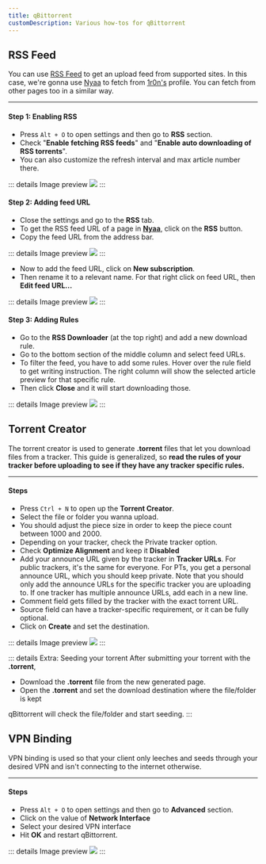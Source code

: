 ```yaml
---
title: qBittorrent
customDescription: Various how-tos for qBittorrent
---
```


<GradientCard title="qBittorrent" description="Various how-tos for qBittorrent" theme="turquoise" variant="thin"/>

## RSS Feed
You can use [RSS Feed](https://en.wikipedia.org/wiki/RSS) to get an upload feed from supported sites. In this case, we're gonna use [Nyaa](https://nyaa.si/) to fetch from [1r0n's](https://nyaa.si/user/tsuna69) profile. You can fetch from other pages too in a similar way.

___

#### Step 1: Enabling RSS
- Press `Alt + O` to open settings and then go to **RSS** section.
- Check "**Enable fetching RSS feeds**" and "**Enable auto downloading of RSS torrents**".
- You can also customize the refresh interval and max article number there.

::: details Image preview
![](/ss/qbit/rss1.png)
:::

#### Step 2: Adding feed URL
- Close the settings and go to the **RSS** tab.
- To get the RSS feed URL of a page in [**Nyaa**](https://nyaa.si/), click on the **RSS** button.
- Copy the feed URL from the address bar.

::: details Image preview
![](/ss/qbit/rss2.png)
:::

- Now to add the feed URL, click on **New subscription**.
- Then rename it to a relevant name. For that right click on feed URL, then **Edit feed URL...**

::: details Image preview
![](/ss/qbit/rss3.png)
:::

#### Step 3: Adding Rules
- Go to the **RSS Downloader** (at the top right) and add a new download rule.
- Go to the bottom section of the middle column and select feed URLs.
- To filter the feed, you have to add some rules. Hover over the rule field to get writing instruction. The right column will show the selected article preview for that specific rule.
- Then click **Close** and it will start downloading those.

::: details Image preview
![](/ss/qbit/rss4.png)
:::

## Torrent Creator

The torrent creator is used to generate **.torrent** files that let you download files from a tracker. This guide is generalized, so **read the rules of your tracker before uploading to see if they have any tracker specific rules.**

___

#### Steps
- Press `Ctrl + N` to open up the **Torrent Creator**.
- Select the file or folder you wanna upload.
- You should adjust the piece size in order to keep the piece count between 1000 and 2000.
- Depending on your tracker, check the Private tracker option.
- Check **Optimize Alignment** and keep it **Disabled**
- Add your announce URL given by the tracker in **Tracker URLs**. For public trackers, it's the same for everyone. For PTs, you get a personal announce URL, which you should keep private. Note that you should only add the announce URLs for the specific tracker you are uploading to. If one tracker has multiple announce URLs, add each in a new line.
- Comment field gets filled by the tracker with the exact torrent URL.
- Source field can have a tracker-specific requirement, or it can be fully optional.
- Click on **Create** and set the destination.

::: details Image preview
![](/ss/qbit/creator.png)
:::

::: details Extra: Seeding your torrent
After submitting your torrent with the **.torrent**,
- Download the **.torrent** file from the new generated page.
- Open the **.torrent** and set the download destination where the file/folder is kept

qBittorrent will check the file/folder and start seeding.
:::

## VPN Binding

VPN binding is used so that your client only leeches and seeds through your desired VPN and isn't connecting to the internet otherwise.
___

#### Steps
- Press `Alt + O` to open settings and then go to **Advanced** section.
- Click on the value of **Network Interface**
- Select your desired VPN interface
- Hit **OK** and restart qBittorrent.

::: details Image preview
![](/ss/qbit/bind.png)
:::